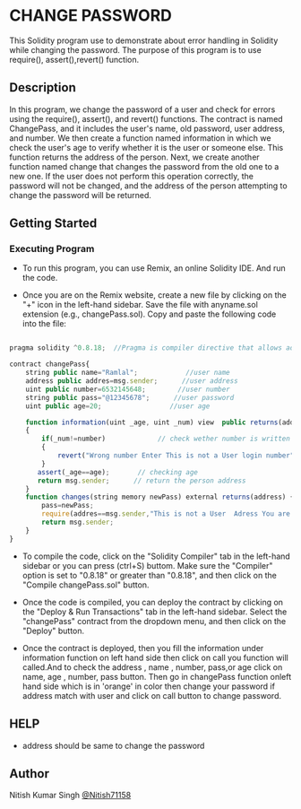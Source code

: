 # CHANGE PASSWORD


This Solidity program use to demonstrate about error handling in Solidity while changing the password. The purpose of this program is to use require(), assert(),revert() function.

## Description

In this program, we change the password of a user and check for errors using the require(), assert(), and revert() functions. The contract is named ChangePass, and it includes the user's name, old password, user address, and number. We then create a function named information in which we check the user's age to verify whether it is the user or someone else. This function returns the address of the person. Next, we create another function named change that changes the password from the old one to a new one. If the user does not perform this operation correctly, the password will not be changed, and the address of the person attempting to change the password will be returned.

## Getting Started

### Executing Program 
* To run this program, you can use Remix, an online Solidity IDE. And run the code.

* Once you are on the Remix website, create a new file by clicking on the "+" icon in the left-hand sidebar. Save the file with anyname.sol extension (e.g., changePass.sol). Copy and paste the following code into the file:

```javascript

pragma solidity ^0.8.18;  //Pragma is compiler directive that allows additional information to compiler pragma solidity

contract changePass{
    string public name="Ramlal";            //user name
    address public addres=msg.sender;      //user address
    uint public number=6532145648;        //user number
    string public pass="@12345678";      //user password
    uint public age=20;                 //user age

    function information(uint _age, uint _num) view  public returns(address)
    {
        if(_num!=number)             // check wether number is written wrong or write
        {
            revert("Wrong number Enter This is not a User login number");  // if not correct return error
        }
       assert(_age==age);       // checking age 
       return msg.sender;      // return the person address
    }
    function changes(string memory newPass) external returns(address) {     // another function for change password
        pass=newPass;                                                      // new password generate
        require(addres==msg.sender,"This is not a User  Adress You are Unknown"); // check wether owner is changing address or some one else
        return msg.sender;                                                       // return address
    }
}
```

* To compile the code, click on the "Solidity Compiler" tab in the left-hand sidebar or you can press (ctrl+S) buttom. Make sure the "Compiler" option is set to "0.8.18" or greater than "0.8.18", and then click on the "Compile changePass.sol" button.

* Once the code is compiled, you can deploy the contract by clicking on the "Deploy & Run Transactions" tab in the left-hand sidebar. Select the "changePass" contract from the dropdown menu, and then click on the "Deploy" button.

* Once the contract is deployed, then you fill the information under information function on left hand side then click on call you function will called.And to check the address , name , number, pass,or age click on name, age , number, pass button. Then go in changePass function onleft hand side which is in 'orange' in color then change your password if address match with user and click on call button to change password.

## HELP

* address should be same to change the password

## Author
Nitish Kumar Singh
[@Nitish71158](https://github.com/)
